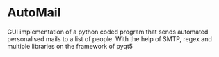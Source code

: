 # AutoMail
GUI implementation of a python coded program that sends automated personalised mails to a list of people. With the help of SMTP, regex and multiple libraries on the framework of pyqt5
